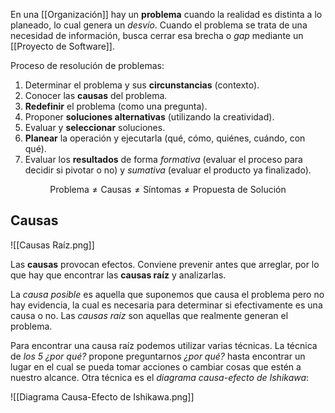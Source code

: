 En una [[Organización]] hay un **problema** cuando la realidad es distinta a lo planeado, lo cual genera un _desvío_. Cuando el problema se trata de una necesidad de información, busca cerrar esa brecha o _gap_ mediante un [[Proyecto de Software]].

Proceso de resolución de problemas:

1. Determinar el problema y sus **circunstancias** (contexto).
2. Conocer las **causas** del problema.
3. **Redefinir** el problema (como una pregunta).
4. Proponer **soluciones alternativas** (utilizando la creatividad).
5. Evaluar y **seleccionar** soluciones.
6. **Planear** la operación y ejecutarla (qué, cómo, quiénes, cuándo, con qué).
7. Evaluar los **resultados** de forma _formativa_ (evaluar el proceso para decidir si pivotar o no) y _sumativa_ (evaluar el producto ya finalizado).

$$\text{Problema} \ne \text{Causas} \ne \text{Síntomas} \ne \text{Propuesta de Solución}$$

## Causas

![[Causas Raíz.png]]

Las **causas** provocan efectos. Conviene prevenir antes que arreglar, por lo que hay que encontrar las **causas raíz** y analizarlas.

La _causa posible_ es aquella que suponemos que causa el problema pero no hay evidencia, la cual es necesaria para determinar si efectivamente es una causa o no. Las _causas raíz_ son aquellas que realmente generan el problema.

Para encontrar una causa raíz podemos utilizar varias técnicas. La técnica de _los 5 ¿por qué?_ propone preguntarnos _¿por qué?_ hasta encontrar un lugar en el cual se pueda tomar acciones o cambiar cosas que estén a nuestro alcance. Otra técnica es el _diagrama causa-efecto de Ishikawa_:

![[Diagrama Causa-Efecto de Ishikawa.png]]

